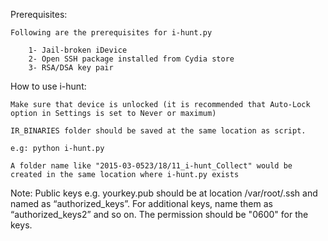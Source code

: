 Prerequisites:

	Following are the prerequisites for i-hunt.py
		
		1- Jail-broken iDevice
		2- Open SSH package installed from Cydia store
		3- RSA/DSA key pair 

How to use i-hunt:

	Make sure that device is unlocked (it is recommended that Auto-Lock option in Settings is set to Never or maximum)
	
	IR_BINARIES folder should be saved at the same location as script. 
	
	e.g: python i-hunt.py

	A folder name like "2015-03-0523/18/11_i-hunt_Collect" would be created in the same location where i-hunt.py exists

Note: Public keys e.g. yourkey.pub should be at location /var/root/.ssh and named as “authorized_keys”. For additional keys, name them as “authorized_keys2” and so on. The permission should be "0600" for the keys. 
